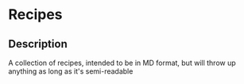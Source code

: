# Recipes

## Description
A collection of recipes, intended to be in MD format, but will throw up anything as long as it's semi-readable 
